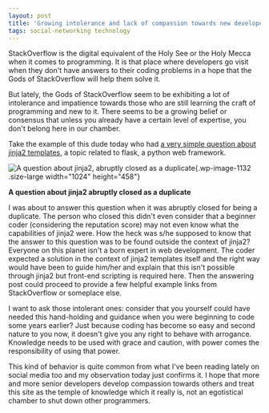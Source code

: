```yaml
---
layout: post
title: 'Growing intolerance and lack of compassion towards new developers on StackOverflow'
tags: social-networking technology
---
```


StackOverflow is the digital equivalent of the Holy See or the Holy Mecca when it comes to programming. It is that place where developers go visit when they don't have answers to their coding problems in a hope that the Gods of StackOverflow will help them solve it.<!--more-->

But lately, the Gods of StackOverflow seem to be exhibiting a lot of intolerance and impatience towards those who are still learning the craft of programming and new to it. There seems to be a growing belief or consensus that unless you already have a certain level of expertise, you don't belong here in our chamber.

Take the example of this dude today who had [a very simple question about jinja2 templates](https://stackoverflow.com/q/56167254/849365), a topic related to flask, a python web framework.

![A question about jinja2, abruptly closed as a duplicate](/uploads/2019/05/so_closed_incorrectly-1024x458.png){.wp-image-1132 .size-large width="1024" height="458"}

**A question about jinja2 abruptly closed as a duplicate**

I was about to answer this question when it was abruptly closed for being a duplicate. The person who closed this didn't even consider that a beginner coder (considering the reputation score) may not even know what the capabilities of jinja2 were. How the heck was s/he supposed to know that the answer to this question was to be found outside the context of jinja2? Everyone on this planet isn't a born expert in web development. The coder expected a solution in the context of jinja2 templates itself and the right way would have been to guide him/her and explain that this isn't possible through jinja2 but front-end scripting is required here. Then the answering post could proceed to provide a few helpful example links from StackOverflow or someplace else.

I want to ask those intolerant ones: consider that you yourself could have needed this hand-holding and guidance when you were beginning to code some years earlier? Just because coding has become so easy and second nature to you now, it doesn't give you any right to behave with arrogance. Knowledge needs to be used with grace and caution, with power comes the responsibility of using that power.

This kind of behavior is quite common from what I've been reading lately on social media too and my observation today just confirms it. I hope that more and more senior developers develop compassion towards others and treat this site as the temple of knowledge which it really is, not an egotistical chamber to shut down other programmers.
